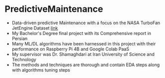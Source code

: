 # PredictiveMaintenance

- Data-driven predictive Maintenance with a focus on the NASA TurboFan JetEngine Dataset [link](https://data.nasa.gov/Aerospace/CMAPSS-Jet-Engine-Simulated-Data/ff5v-kuh6/about_data)
- My Bachelor's Degree final project with its Comprehensive report in Persian 
- Many ML/DL algorithms have been harnessed in this project with their performance on Raspberry Pi 4B and Google Colab PaaS
- My supervisor was Dr. Shamaghdari at Iran University of Science and Technology
- The methods and techniques are thorough and contain EDA steps along with algorithms tuning steps
